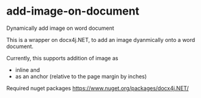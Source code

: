 # add-image-on-document
Dynamically add image on word document

This is a wrapper on docx4j.NET, to add an image dyanmically onto a word document.

Currently, this supports addition of image as 
- inline and 
- as an anchor (relative to the page margin by inches)


Required nuget packages
https://www.nuget.org/packages/docx4j.NET/


